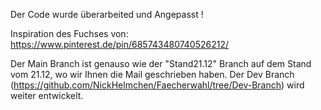 Der Code wurde überarbeited und Angepasst ! 

Inspiration des Fuchses von:
https://www.pinterest.de/pin/685743480740526212/

Der Main Branch ist genauso wie der "Stand21.12" Branch auf dem Stand vom 21.12, wo wir Ihnen die Mail geschrieben haben. Der Dev Branch (https://github.com/NickHelmchen/Faecherwahl/tree/Dev-Branch) wird weiter entwickelt.
